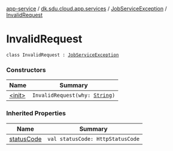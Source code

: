 [app-service](../../../index.md) / [dk.sdu.cloud.app.services](../../index.md) / [JobServiceException](../index.md) / [InvalidRequest](./index.md)

# InvalidRequest

`class InvalidRequest : `[`JobServiceException`](../index.md)

### Constructors

| Name | Summary |
|---|---|
| [&lt;init&gt;](-init-.md) | `InvalidRequest(why: `[`String`](https://kotlinlang.org/api/latest/jvm/stdlib/kotlin/-string/index.html)`)` |

### Inherited Properties

| Name | Summary |
|---|---|
| [statusCode](../status-code.md) | `val statusCode: HttpStatusCode` |
